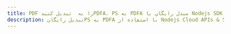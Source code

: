 ---title: PDF را به  تبدیل کنیدPDFA، PS به PDFA مبدل رایگان یا Nodejs SDKdescription: تبدیل رایگانPS به PDFA با استفاده از Nodejs Cloud APIs & SDK همچنین اسناد PDF را در Cloud ایجاد، ویرایش و رندر کنید.---